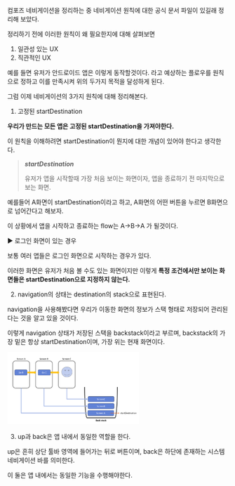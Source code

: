 컴포즈 네비게이션을 정리하는 중 네비게이션 원칙에 대한 공식 문서 파일이 있길래 정리해 보았다.

정리하기 전에 이러한 원칙이 왜 필요한지에 대해 살펴보면

1. 일관성 있는 UX
2. 직관적인 UX

예를 들면 유저가 안드로이드 앱은 이렇게 동작할것이다. 라고 예상하는 플로우를 원칙으로 정하고 이를 만족시켜 위의 두가지 목적을 달성하게 된다.

그럼 이제 네비게이션의 3가지 원칙에 대해 정리해본다.

1. 고정된 startDestination

**우리가 만드는 모든 앱은 고정된 startDestination을 가져야한다.**

이 원칙을 이해하려면 startDestination이 뭔지에 대한 개념이 있어야 한다고 생각한다.

> ***startDestination***
>
> 유저가 앱을 시작할때 가장 처음 보이는 화면이자, 앱을 종료하기 전 마지막으로 보는 화면.

예를들어 A화면이 startDestination이라고 하고, A화면의 어떤 버튼을 누르면 B화면으로 넘어간다고 해보자.

이 상황에서 앱을 시작하고 종료하는 flow는 A->B->A 가 될것이다.

▶️ 로그인 화면이 있는 경우

보통 여러 앱들은 로그인 화면으로 시작하는 경우가 있다.

이러한 화면은 유저가 처음 볼 수도 있는 화면이지만 이렇게 **특정 조건에서만 보이는 화면들은 startDestination으로 지정하지 않는다.**

2. navigation의 상태는 destination의 stack으로 표현된다.

navigation을 사용해봤다면 우리가 이동한 화면의 정보가 스택 형태로 저장되어 관리된다는 것을 알고 있을 것이다.

이렇게 navigation 상태가 저장된 스택을 backstack이라고 부르며, backstack의 가장 밑은 항상 startDestination이며, 가장 위는 현재 화면이다.

<img src="/assets/image/2024-05-26-20-20-31.png" width=300px/>



3. up과 back은 앱 내에서 동일한 역할을 한다.

up은 흔히 상단 툴바 영역에 들어가는 뒤로 버튼이며, back은 하단에 존재하는 시스템 네비게이션 바를 의미한다.

이 둘은 앱 내에서는 동일한 기능을 수행해야한다.

